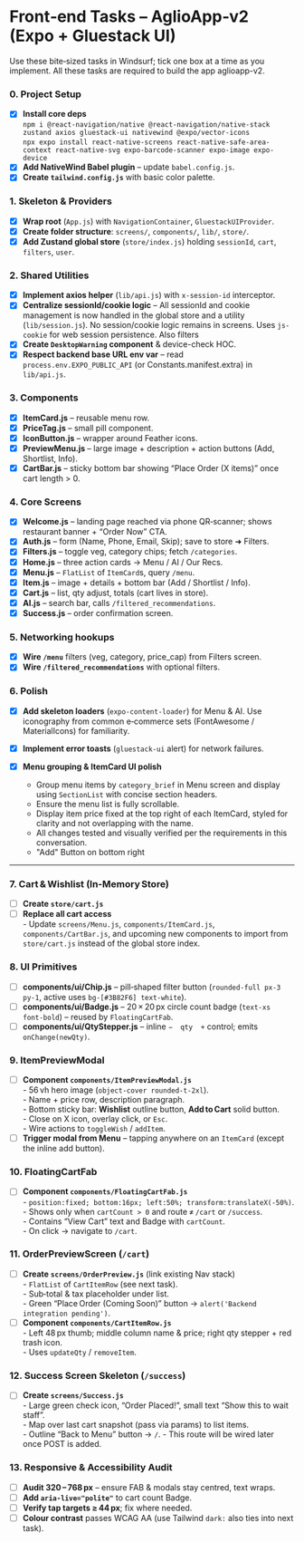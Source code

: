 # Front‑end Tasks – AglioApp‑v2 (Expo + Gluestack UI)

Use these bite‑sized tasks in Windsurf; tick one box at a time as you implement. All these tasks are required to build the app aglioapp-v2.

### 0. Project Setup
- [x] **Install core deps**  
      `npm i @react-navigation/native @react-navigation/native-stack zustand axios gluestack-ui nativewind @expo/vector-icons`  
      `npx expo install react-native-screens react-native-safe-area-context react-native-svg expo-barcode-scanner expo-image expo-device`
- [x] **Add NativeWind Babel plugin** – update `babel.config.js`.
- [x] **Create `tailwind.config.js`** with basic color palette.

### 1. Skeleton & Providers
- [x] **Wrap root** (`App.js`) with `NavigationContainer`, `GluestackUIProvider`.
- [x] **Create folder structure**: `screens/`, `components/`, `lib/`, `store/`.
- [x] **Add Zustand global store** (`store/index.js`) holding `sessionId`, `cart`, `filters`, `user`.

### 2. Shared Utilities
- [x] **Implement axios helper** (`lib/api.js`) with `x-session-id` interceptor.
- [x] **Centralize sessionId/cookie logic** – All sessionId and cookie management is now handled in the global store and a utility (`lib/session.js`). No session/cookie logic remains in screens. Uses `js-cookie` for web session persistence. Also filters
- [x] **Create `DesktopWarning` component** & device-check HOC.
- [x] **Respect backend base URL env var** – read `process.env.EXPO_PUBLIC_API` (or Constants.manifest.extra) in `lib/api.js`.

### 3. Components
- [x] **ItemCard.js** – reusable menu row.
- [x] **PriceTag.js** – small pill component.
- [x] **IconButton.js** – wrapper around Feather icons.
- [x] **PreviewMenu.js** – large image + description + action buttons (Add, Shortlist, Info).
- [x] **CartBar.js** – sticky bottom bar showing “Place Order (X items)” once cart length > 0.

### 4. Core Screens
- [x] **Welcome.js** – landing page reached via phone QR‑scanner; shows restaurant banner + “Order Now” CTA.
- [x] **Auth.js** – form (Name, Phone, Email, Skip); save to store ➜ Filters.
- [x] **Filters.js** – toggle veg, category chips; fetch `/categories`.
- [x] **Home.js** – three action cards → Menu / AI / Our Recs.
- [x] **Menu.js** – `FlatList` of `ItemCard`s, query `/menu`.
- [x] **Item.js** – image + details + bottom bar (Add / Shortlist / Info).
- [x] **Cart.js** – list, qty adjust, totals (cart lives in store).
- [x] **AI.js** – search bar, calls `/filtered_recommendations`.
- [x] **Success.js** – order confirmation screen.

### 5. Networking hookups
- [x] **Wire `/menu`** filters (veg, category, price_cap) from Filters screen.
- [x] **Wire `/filtered_recommendations`** with optional filters.

### 6. Polish
- [x] **Add skeleton loaders** (`expo-content-loader`) for Menu & AI. Use iconography from common e‑commerce sets (FontAwesome / MaterialIcons) for familiarity.
- [x] **Implement error toasts** (`gluestack-ui` alert) for network failures.

- [x] **Menu grouping & ItemCard UI polish**
    - Group menu items by `category_brief` in Menu screen and display using `SectionList` with concise section headers.
    - Ensure the menu list is fully scrollable.
    - Display item price fixed at the top right of each ItemCard, styled for clarity and not overlapping with the name.
    - All changes tested and visually verified per the requirements in this conversation.
    - "Add" Button on bottom right


---

### 7. Cart & Wishlist (In‑Memory Store)
- [ ] **Create `store/cart.js`**  
- [ ] **Replace all cart access**  
      - Update `screens/Menu.js`, `components/ItemCard.js`, `components/CartBar.js`, and upcoming new components to import from `store/cart.js` instead of the global store index.

### 8. UI Primitives
- [ ] **components/ui/Chip.js** – pill‑shaped filter button (`rounded-full px-3 py-1`, active uses `bg-[#3B82F6] text-white`).  
- [ ] **components/ui/Badge.js** – 20 × 20 px circle count badge (`text-xs font-bold`) – reused by `FloatingCartFab`.
- [ ] **components/ui/QtyStepper.js** – inline `−  qty  +` control; emits `onChange(newQty)`.

### 9. ItemPreviewModal
- [ ] **Component `components/ItemPreviewModal.js`**  
      - 56 vh hero image (`object-cover rounded-t-2xl`).  
      - Name + price row, description paragraph.  
      - Bottom sticky bar: **Wishlist** outline button, **Add to Cart** solid button.  
      - Close on X icon, overlay click, or `Esc`.  
      - Wire actions to `toggleWish` / `addItem`.
- [ ] **Trigger modal from Menu** – tapping anywhere on an `ItemCard` (except the inline add button).

### 10. FloatingCartFab
- [ ] **Component `components/FloatingCartFab.js`**  
      - `position:fixed; bottom:16px; left:50%; transform:translateX(-50%)`.  
      - Shows only when `cartCount > 0` and route ≠ `/cart` or `/success`.  
      - Contains “View Cart” text and Badge with `cartCount`.  
      - On click → navigate to `/cart`.

### 11. OrderPreviewScreen (`/cart`)
- [ ] **Create `screens/OrderPreview.js`** (link existing Nav stack)  
      - `FlatList` of `CartItemRow` (see next task).  
      - Sub‑total & tax placeholder under list.  
      - Green “Place Order (Coming Soon)” button → `alert('Backend integration pending')`.
- [ ] **Component `components/CartItemRow.js`**  
      - Left 48 px thumb; middle column name & price; right qty stepper + red trash icon.  
      - Uses `updateQty` / `removeItem`.

### 12. Success Screen Skeleton (`/success`)
- [ ] **Create `screens/Success.js`**  
      - Large green check icon, “Order Placed!”, small text “Show this to wait staff”.  
      - Map over last cart snapshot (pass via params) to list items.  
      - Outline “Back to Menu” button → `/`.
      - This route will be wired later once POST is added.

### 13. Responsive & Accessibility Audit
- [ ] **Audit 320 – 768 px** – ensure FAB & modals stay centred, text wraps.  
- [ ] **Add `aria-live="polite"`** to cart count Badge.  
- [ ] **Verify tap targets ≥ 44 px**; fix where needed.  
- [ ] **Colour contrast** passes WCAG AA (use Tailwind `dark:` also ties into next task).
